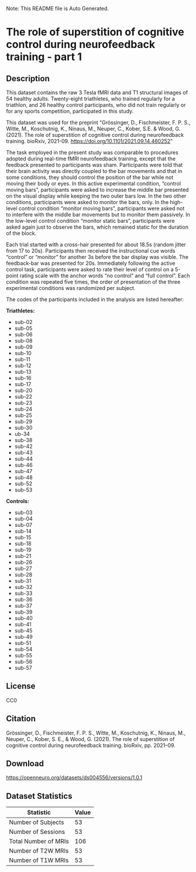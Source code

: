 Note: This README file is Auto Generated.

# The role of superstition of cognitive control during neurofeedback training - part 1

## Description

This dataset contains the raw 3 Tesla fMRI data and T1 structural images of 54 healthy adults. Twenty-eight triathletes, who trained regularly for a triathlon, and 26 healthy control participants, who did not train regularly or for any sports competition, participated in this study. 

This dataset was used for the preprint "Grössinger, D., Fischmeister, F. P. S., Witte, M., Koschutnig, K., Ninaus, M., Neuper, C., Kober, S.E. & Wood, G. (2021). The role of superstition of cognitive control during neurofeedback training. bioRxiv, 2021-09. https://doi.org/10.1101/2021.09.14.460252"

The task employed in the present study was comparable to procedures adopted during real-time fMRI neurofeedback training, except that the feedback presented to participants was sham. Participants were told that their brain activity was directly coupled to the bar movements and that in some conditions, they should control the position of the bar while not moving their body or eyes. In this active experimental condition, “control moving bars”, participants were asked to increase the middle bar presented on the visual display while keeping the two outer bars low. In the two other conditions, participants were asked to monitor the bars, only. In the high-level control condition “monitor moving bars”, participants were asked not to interfere with the middle bar movements but to monitor them passively. In the low-level control condition “monitor static bars”, participants were asked again just to observe the bars, which remained static for the duration of the block.

Each trial started with a cross-hair presented for about 18.5s (random jitter from 17 to 20s). Participants then received the instructional cue words “control” or “monitor” for another 3s before the bar display was visible. The feedback-bar was presented for 20s. Immediately following the active control task, participants were asked to rate their level of control on a 5-point rating scale with the anchor words “no control” and “full control”. Each condition was repeated five times, the order of presentation of the three experimental conditions was randomized per subject. 

The codes of the participants included in the analysis are listed hereafter:

**Triathletes:**
  - sub-02
  - sub-05
  - sub-06
  - sub-08
  - sub-09
  - sub-10
  - sub-11
  - sub-12
  - sub-13
  - sub-16
  - sub-17
  - sub-20
  - sub-22
  - sub-23
  - sub-24
  - sub-25
  - sub-29
  - sub-30
  - ub-34
  - sub-38
  - sub-42
  - sub-43
  - sub-44
  - sub-46
  - sub-47
  - sub-48
  - sub-52
  - sub-53

**Controls:**
  - sub-03
  - sub-04
  - sub-07
  - sub-14
  - sub-15
  - sub-18
  - sub-19
  - sub-21
  - sub-26
  - sub-27
  - sub-28
  - sub-31
  - sub-32
  - sub-33
  - sub-36
  - sub-37
  - sub-39
  - sub-40
  - sub-41
  - sub-45
  - sub-49
  - sub-51
  - sub-54
  - sub-55
  - sub-56
  - sub-57


## License

CC0

## Citation

Grössinger, D., Fischmeister, F. P. S., Witte, M., Koschutnig, K., Ninaus, M., Neuper, C., Kober, S. E., & Wood, G. (2021). The role of superstition of cognitive control during neurofeedback training. bioRxiv, pp. 2021–09.

## Download

https://openneuro.org/datasets/ds004556/versions/1.0.1

## Dataset Statistics

| Statistic | Value |
| --- | --- |
| Number of Subjects | 53 |
| Number of Sessions | 53 |
| Total Number of MRIs | 106 |
| Number of T2W MRIs | 53 |
| Number of T1W MRIs | 53 |

